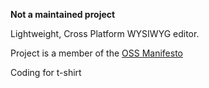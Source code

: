 **Not a maintained project**

Lightweight, Cross Platform WYSIWYG editor.

Project is a member of the [OSS Manifesto](http://ossmanifesto.org/)

Coding for t-shirt
